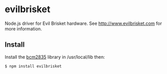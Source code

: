 # evilbrisket 

Node.js driver for Evil Brisket hardware. See http://www.evilbrisket.com for more information.

## Install

Install the <a href="https://www.airspayce.com/mikem/bcm2835/">bcm2835<a> library in /usr/local/lib then:

```
$ npm install evilbrisket
```



